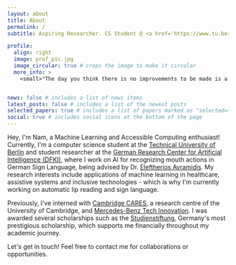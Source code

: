 ```yaml
---
layout: about
title: About
permalink: /
subtitle: Aspiring Researcher. CS Student @ <a href='https://www.tu.berlin/en/'>TU Berlin</a>. Student Researcher @ <a href='https://www.dfki.de/en/web'>DFKI</a>.

profile:
  align: right
  image: prof_pic.jpg
  image_circular: true # crops the image to make it circular
  more_info: >
    <small>"The day you think there is no improvements to be made is a sad one for any player." - Lionel Messi</small>


news: false # includes a list of news items
latest_posts: false # includes a list of the newest posts
selected_papers: true # includes a list of papers marked as "selected={true}"
social: true # includes social icons at the bottom of the page
---
```


Hey, I'm Nam, a Machine Learning and Accessible Computing enthusiast! Currently, I'm a computer science student at the [Technical University of Berlin](https://www.tu.berlin/en/) and student researcher at the [German Research Center for Artificial Intelligence (DFKI)](https://www.dfki.de/en/web), where I work on AI for recognizing mouth actions in German Sign Language, being advised by Dr. [Eleftherios Avramidis](https://scholar.google.de/citations?view_op=list_works&hl=de&hl=de&user=HhcsbYgAAAAJ&sortby=pubdate). My research interests include applications of machine learning in healthcare, assistive systems and inclusive technologies - which is why I'm currently working on automatic lip reading and sign language.

Previously, I've interned with [Cambridge CARES](https://www.cares.cam.ac.uk/), a research centre of the University of Cambridge, and [Mercedes-Benz Tech Innovation](https://www.mercedes-benz-techinnovation.com/en/). I was awarded several scholarships such as the [Studienstiftung](https://www.studienstiftung.de/en/), Germany's most prestigious scholarship, which supports me financially throughout my academic journey.

Let's get in touch! Feel free to contact me for collaborations or opportunities.

